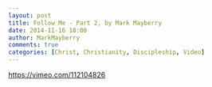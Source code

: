 ```yaml
---
layout: post
title: Follow Me - Part 2, by Mark Mayberry
date: 2014-11-16 18:00
author: MarkMayberry
comments: true
categories: [Christ, Christianity, Discipleship, Video]
---
```

https://vimeo.com/112104826
